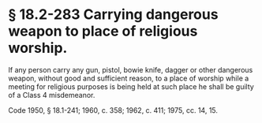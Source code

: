 # § 18.2-283 Carrying dangerous weapon to place of religious worship.

<p>If any person carry any gun, pistol, bowie knife, dagger or other dangerous weapon, without good and sufficient reason, to a place of worship while a meeting for religious purposes is being held at such place he shall be guilty of a Class 4 misdemeanor.</p><p>Code 1950, § 18.1-241; 1960, c. 358; 1962, c. 411; 1975, cc. 14, 15.</p>